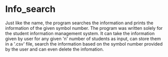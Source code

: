 # Info_search

Just like the name, the program searches the information and prints the information of the given symbol number. The program was written solely for the student information management system. It can take the information given by user for any given 'n' number of students as input, can store them in a '.csv' file, search the information based on the symbol number provided by the user and can even delete the infomation. 